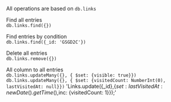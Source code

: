 
All operations are based on `db.links`

Find all entries  
`db.links.find({})`

Find entries by condition  
`db.links.find({_id: 'GSGD2C'})`

Delete all entries  
`db.links.remove({})`

All column to all entries  
`db.links.updateMany({}, { $set: {visible: true}})`   
`db.links.updateMany({}, { $set: {visitedCount: NumberInt(0), lastVisitedAt: null}})`
'Links.update({_id},{$set: {lastVisitedAt: new Date().getTime()},$inc: {visitedCount: 1}});'

